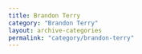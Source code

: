 ```yaml
---
title: Brandon Terry
category: "Brandon Terry"
layout: archive-categories
permalink: "category/brandon-terry"
---
```

